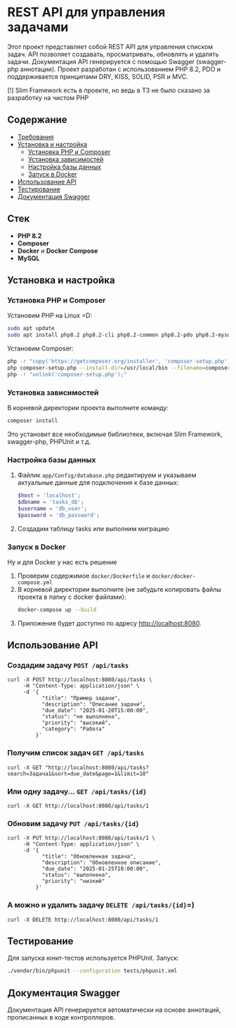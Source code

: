 # REST API для управления задачами

Этот проект представляет собой REST API для управления списком задач. API позволяет создавать, просматривать, обновлять и удалять задачи. Документация API генерируется с помощью Swagger (swagger-php аннотации). Проект разработан с использованием PHP 8.2, PDO и поддерживается принципами DRY, KISS, SOLID, PSR и MVC.

[!] Slim Framework есть в проекте, но ведь в ТЗ не было сказано за разработку на чистом PHP

## Содержание
- [Требования](#требования)
- [Установка и настройка](#установка-и-настройка)
  - [Установка PHP и Composer](#установка-php-и-composer)
  - [Установка зависимостей](#установка-зависимостей)
  - [Настройка базы данных](#настройка-базы-данных)
  - [Запуск в Docker](#запуск-в-docker)
- [Использование API](#использование-api)
- [Тестирование](#тестирование)
- [Документация Swagger](#документация-swagger)

## Стек

- **PHP 8.2**
- **Composer** 
- **Docker** и **Docker Compose** 
- **MySQL** 

## Установка и настройка

### Установка PHP и Composer

Установим PHP на Linux =D:
```bash
sudo apt update
sudo apt install php8.2 php8.2-cli php8.2-common php8.2-pdo php8.2-mysql php8.2-json php8.2-mbstring
```

Установим Composer:
```bash
php -r "copy('https://getcomposer.org/installer', 'composer-setup.php');"
php composer-setup.php --install-dir=/usr/local/bin --filename=composer
php -r "unlink('composer-setup.php');"
```

### Установка зависимостей

В корневой директории проекта выполните команду:
```bash
composer install
```

Это установит все необходимые библиотеки, включая Slim Framework, swagger-php, PHPUnit и т.д.

### Настройка базы данных

1. Файлик `app/Config/database.php` редактируем и указываем актуальные данные для подключения к базе данных:
   ```php
   $host = 'localhost';
   $dbname = 'tasks_db';
   $username = 'db_user';
   $password = 'db_password';
   ```
2. Создадим таблицу tasks или выполним миграцию

### Запуск в Docker

Ну и для Docker у нас есть решение

1. Проверим содержимое `docker/Dockerfile` и `docker/docker-compose.yml`
2. В корневой директории выполните (не забудьте копировать файлы проекта в папку с docker файлами):
   ```bash
   docker-compose up --build
   ```
3. Приложение будет доступно по адресу [http://localhost:8080](http://localhost:8080).


## Использование API

### Создадим задачу `POST /api/tasks`

```
curl -X POST http://localhost:8080/api/tasks \
     -H "Content-Type: application/json" \
     -d '{
           "title": "Пример задачи",
           "description": "Описание задачи",
           "due_date": "2025-01-20T15:00:00",
           "status": "не выполнена",
           "priority": "высокий",
           "category": "Работа"
         }'
```

### Получим список задач `GET /api/tasks`

```
curl -X GET "http://localhost:8080/api/tasks?search=Задача1&sort=due_date&page=1&limit=10"
```

### Или одну задачу... `GET /api/tasks/{id}`

```
curl -X GET http://localhost:8080/api/tasks/1
```

### Обновим задачу `PUT /api/tasks/{id}`

```
curl -X PUT http://localhost:8080/api/tasks/1 \
     -H "Content-Type: application/json" \
     -d '{
           "title": "Обновленная задача",
           "description": "Обновленное описание",
           "due_date": "2025-01-25T18:00:00",
           "status": "выполнена",
           "priority": "низкий"
         }'
```

### А можно и удалить задачу `DELETE /api/tasks/{id}`=) 

```
curl -X DELETE http://localhost:8080/api/tasks/1
```

## Тестирование

Для запуска юнит-тестов используется PHPUnit. Запуск:
```bash
./vendor/bin/phpunit --configuration tests/phpunit.xml
```

## Документация Swagger

Документация API генерируется автоматически на основе аннотаций, прописанных в коде контроллеров.
